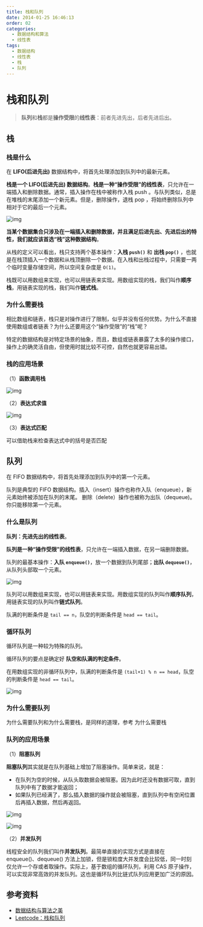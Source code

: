 ```yaml
---
title: 栈和队列
date: 2014-01-25 16:46:13
order: 02
categories:
  - 数据结构和算法
  - 线性表
tags:
  - 数据结构
  - 线性表
  - 栈
  - 队列
---
```


# 栈和队列

> **队列**和**栈**都是**操作受限**的**线性表**：前者先进先出，后者先进后出。

## 栈

### 栈是什么

在 **LIFO(后进先出)** 数据结构中，将首先处理添加到队列中的最新元素。

**栈是一个 LIFO(后进先出) 数据结构**。**栈是一种“操作受限”的线性表**，只允许在一端插入和删除数据。通常，插入操作在栈中被称作入栈 push 。与队列类似，总是在堆栈的末尾添加一个新元素。但是，删除操作，退栈 pop ，将始终删除队列中相对于它的最后一个元素。

![img](https://raw.githubusercontent.com/dunwu/images/master/snap/20220320200148.png)

**当某个数据集合只涉及在一端插入和删除数据，并且满足后进先出、先进后出的特性，我们就应该首选“栈”这种数据结构**。

从栈的定义可以看出，栈只支持两个基本操作：**入栈 `push()`** 和 **出栈 `pop()`** ，也就是在栈顶插入一个数据和从栈顶删除一个数据。在入栈和出栈过程中，只需要一两个临时变量存储空间，所以空间复杂度是 `O(1)`。

栈既可以用数组来实现，也可以用链表来实现。用数组实现的栈，我们叫作**顺序栈**，用链表实现的栈，我们叫作**链式栈**。

### 为什么需要栈

相比数组和链表，栈只是对操作进行了限制，似乎并没有任何优势。为什么不直接使用数组或者链表？为什么还要用这个“操作受限”的“栈”呢？

特定的数据结构是对特定场景的抽象，而且，数组或链表暴露了太多的操作接口，操作上的确灵活自由，但使用时就比较不可控，自然也就更容易出错。

### 栈的应用场景

（1）**函数调用栈**

![img](https://raw.githubusercontent.com/dunwu/images/master/snap/20220310091000.jpg)

（2）**表达式求值**

![img](https://raw.githubusercontent.com/dunwu/images/master/snap/20220310091100.jpg)

（3）**表达式匹配**

可以借助栈来检查表达式中的括号是否匹配

## 队列

在 FIFO 数据结构中，将首先处理添加到队列中的第一个元素。

队列是典型的 FIFO 数据结构。插入（insert）操作也称作入队（enqueue），新元素始终被添加在队列的末尾。 删除（delete）操作也被称为出队（dequeue)。 你只能移除第一个元素。

### 什么是队列

**队列：先进先出的线性表**。

**队列是一种“操作受限”的线性表**，只允许在一端插入数据，在另一端删除数据。

队列的最基本操作：**入队 `enqueue()`**，放一个数据到队列尾部；**出队 `dequeue()`**，从队列头部取一个元素。

![img](https://raw.githubusercontent.com/dunwu/images/master/snap/20220320200213.png)

队列可以用数组来实现，也可以用链表来实现。用数组实现的队列叫作**顺序队列**，用链表实现的队列叫作**链式队列**。

队满的判断条件是 `tail == n`，队空的判断条件是 `head == tail`。

### 循环队列

循环队列是一种较为特殊的队列。

循环队列的要点是确定好 **队空和队满的判定条件**。

在用数组实现的非循环队列中，队满的判断条件是 `(tail+1) % n == head`，队空的判断条件是 `head == tail`。

![img](https://raw.githubusercontent.com/dunwu/images/master/snap/20220322214822.png)

### 为什么需要队列

为什么需要队列和为什么需要栈，是同样的道理，参考 为什么需要栈

### 队列的应用场景

（1）**阻塞队列**

**阻塞队列**其实就是在队列基础上增加了阻塞操作。简单来说，就是：

- 在队列为空的时候，从队头取数据会被阻塞。因为此时还没有数据可取，直到队列中有了数据才能返回；
- 如果队列已经满了，那么插入数据的操作就会被阻塞，直到队列中有空闲位置后再插入数据，然后再返回。

![img](https://raw.githubusercontent.com/dunwu/images/master/snap/20220310092908.jpg)

![img](https://raw.githubusercontent.com/dunwu/images/master/snap/20220310093026.jpg)

（2）**并发队列**

线程安全的队列我们叫作**并发队列**。最简单直接的实现方式是直接在 enqueue()、dequeue() 方法上加锁，但是锁粒度大并发度会比较低，同一时刻仅允许一个存或者取操作。实际上，基于数组的循环队列，利用 CAS 原子操作，可以实现非常高效的并发队列。这也是循环队列比链式队列应用更加广泛的原因。

## 参考资料

- [数据结构与算法之美](https://time.geekbang.org/column/intro/100017301)
- [Leetcode：栈和队列](https://leetcode-cn.com/leetbook/detail/queue-stack/)
